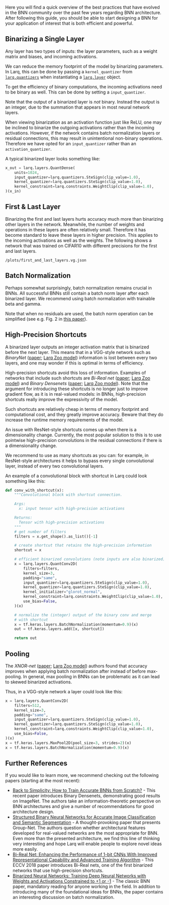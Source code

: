 Here you will find a quick overview of the best practices that have evolved in the BNN community over the past few years regarding BNN architecture. After following this guide, you should be able to start designing a BNN for your application of interest that is both efficient and powerful.

## Binarizing a Single Layer

Any layer has two types of inputs: the layer parameters, such as a weight matrix and biases, and incoming activations.

We can reduce the memory footprint of the model by binarizing parameters. In Larq, this can be done by passing a `kernel_quantizer` from [`larq.quantizers`](/larq/api/quantizers/) when instantiating a [`larq.layer`](/larq/api/layers/) object.

To get the efficiency of binary computations, the incoming activations need to be binary as well. This can be done by setting a `input_quantizer`.

Note that the output of a binarized layer is _not_ binary. Instead the output is an integer, due to the summation that appears in most neural network layers.

When viewing binarization as an activation function just like ReLU, one may be inclined to binarize the outgoing activations rather than the incoming activations. However, if the network contains batch normalization layers or residual connections, this may result in unintentional non-binary operations. Therefore we have opted for an `input_quantizer` rather than an `activation_quantizer`.

A typical binarized layer looks something like:

```python
x_out = larq.layers.QuantDense(
    units=1024,
    input_quantizer=larq.quantizers.SteSign(clip_value=1.0),
    kernel_quantizer=larq.quantizers.SteSign(clip_value=1.0),
    kernel_constraint=larq.constraints.WeightClip(clip_value=1.0),
)(x_in)
```

## First & Last Layer

Binarizing the first and last layers hurts accuracy much more than binarizing other layers in the network. Meanwhile, the number of weights and operations in these layers are often relatively small. Therefore it has become standard to leave these layers in higher precision. This applies to the incoming activations as well as the weights.
The following shows a network that was trained on CIFAR10 with different precisions for the first and last layers.

```plot-altair
/plots/first_and_last_layers.vg.json
```

## Batch Normalization

Perhaps somewhat surprisingly, batch normalization remains crucial in BNNs. All successful BNNs still contain a batch norm layer after each binarized layer. We recommend using batch normalization with trainable beta and gamma.

Note that when no residuals are used, the batch norm operation can be simplified (see e.g. Fig. 2 in [this paper](https://arxiv.org/pdf/1904.02823.pdf)).

## High-Precision Shortcuts

A binarized layer outputs an integer activation matrix that is binarized before the next layer. This means that in a VGG-style network such as *BinaryNet* ([paper](https://arxiv.org/abs/1602.02830); [Larq Zoo model](/zoo/api/literature/#binaryalexnet)) information is lost between every two layers, and one may wonder if this is optimal in terms of efficiency.

High-precision shortcuts avoid this loss of information. Examples of networks that include such shortcuts are *Bi-Real net* ([paper](https://arxiv.org/abs/1808.00278); [Larq Zoo model](/zoo/api/literature/#birealnet)) and *Binary Densenets* ([paper](https://arxiv.org/abs/1906.08637); [Larq Zoo model](/zoo/api/literature/#binarydensenet28)). Note that the argument for introducing these shortcuts is no longer just to improve gradient flow, as it is in real-valued models: in BNNs, high-precision shortcuts really improve the expressivity of the model.

Such shortcuts are relatively cheap in terms of memory footprint and computational cost, and they greatly improve accuracy. Beware that they do increase the runtime memory requirements of the model.

An issue with ResNet-style shortcuts comes up when there is a dimensionality change. Currently, the most popular solution to this is to use pointwise high-precision convolutions in the residual connections if there is a dimensionality change.

We recommend to use as many shortcuts as you can: for example, in ResNet-style architectures it helps to bypass every single convolutional layer, instead of every two convolutional layers.

An example of a convolutional block with shortcut in Larq could look something like this:

```python
def conv_with_shortcut(x):
    """Convolutional block with shortcut connection.

    Args:
      x: input tensor with high-precision activations

    Returns:
      Tensor with high-precision activations
    """
    # get number of filters
    filters = x.get_shape().as_list()[-1]

    # create shortcut that retains the high-precision information
    shortcut = x

    # efficient binarized convolutions (note inputs are also binarized)
    x = larq.layers.QuantConv2D(
        filters=filters,
        kernel_size=3,
        padding="same",
        input_quantizer=larq.quantizers.SteSign(clip_value=1.0),
        kernel_quantizer=larq.quantizers.SteSign(clip_value=1.0),
        kernel_initializer="glorot_normal",
        kernel_constraint=larq.constraints.WeightClip(clip_value=1.0),
        use_bias=False,
    )(x)

    # normalize the (integer) output of the binary conv and merge
    # with shortcut
    x = tf.keras.layers.BatchNormalization(momentum=0.9)(x)
    out = tf.keras.layers.add([x, shortcut])

    return out
```

## Pooling

The *XNOR-net* ([paper](https://arxiv.org/abs/1603.05279); [Larq Zoo model](/zoo/api/literature/#xnornet)) authors found that accuracy improves when applying batch normalization after instead of before max-pooling. In general, max pooling in BNNs can be problematic as it can lead to skewed binarized activations.

Thus, in a VGG-style network a layer could look like this:

```python
x = larq.layers.QuantConv2D(
    filters=512,
    kernel_size=3,
    padding="same",
    input_quantizer=larq.quantizers.SteSign(clip_value=1.0),
    kernel_quantizer=larq.quantizers.SteSign(clip_value=1.0),
    kernel_constraint=larq.constraints.WeightClip(clip_value=1.0),
    use_bias=False,
)(x)
x = tf.keras.layers.MaxPool2D(pool_size=3, strides=2)(x)
x = tf.keras.layers.BatchNormalization(momentum=0.9)(x)
```

## Further References

If you would like to learn more, we recommend checking out the following papers (starting at the most recent):

- [Back to Simplicity: How to Train Accurate BNNs from Scratch?](https://arxiv.org/abs/1906.08637) - This recent paper introduces Binary Densenets, demonstrating good results on ImageNet. The authors take an information-theoretic perspective on BNN architectures and give a number of recommendations for good architecture design.
- [Structured Binary Neural Networks for Accurate Image Classification and Semantic Segmentation](https://arxiv.org/abs/1811.10413) - A thought-provoking paper that presents Group-Net. The authors question whether architectural features developed for real-valued networks are the most appropriate for BNN. Even more than the presented architecture, we find this line of thinking very interesting and hope Larq will enable people to explore novel ideas more easily.
- [Bi-Real Net: Enhancing the Performance of 1-bit CNNs With Improved Representational Capability and Advanced Training Algorithm](https://arxiv.org/abs/1808.00278) - This ECCV 2018 paper introduces Bi-Real nets, one of the first binarized networks that use high-precision shortcuts.
- [Binarized Neural Networks: Training Deep Neural Networks with Weights and Activations Constrained to +1 or -1](https://arxiv.org/abs/1602.02830) - The classic BNN paper, mandatory reading for anyone working in the field. In addition to introducing many of the foundational ideas for BNNs, the paper contains an interesting discussion on batch normalization.
